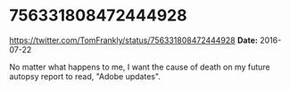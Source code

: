 # 756331808472444928
https://twitter.com/TomFrankly/status/756331808472444928
**Date:** 2016-07-22

No matter what happens to me, I want the cause of death on my future autopsy report to read, "Adobe updates".
